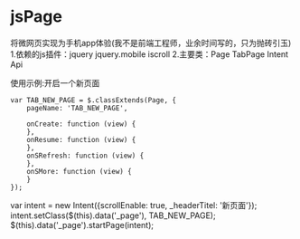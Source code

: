 # jsPage
将微网页实现为手机app体验(我不是前端工程师，业余时间写的，只为抛砖引玉)
1.依赖的js插件：jquery jquery.mobile iscroll
2.主要类：Page TabPage Intent  Api 


使用示例:开启一个新页面

    var TAB_NEW_PAGE = $.classExtends(Page, {
        pageName: 'TAB_NEW_PAGE',

        onCreate: function (view) {
        },
        onResume: function (view) {
        },
        onSRefresh: function (view) {
        },
        onSMore: function (view) {
        }
    });


var intent = new Intent({scrollEnable: true, _headerTitel: '新页面'});
                intent.setClass($(this).data('_page'), TAB_NEW_PAGE);
                $(this).data('_page').startPage(intent);

